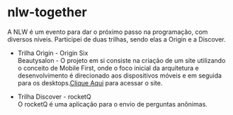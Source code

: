 # nlw-together
 
A NLW é um evento para dar o próximo passo na programação, com diversos níveis. Participei de duas trilhas, sendo elas a Origin e a Discover.

* Trilha Origin - Origin Six  
Beautysalon  - O projeto em si consiste na criação de um site utilizando o conceito de Mobile First, onde o foco inicial da arquitetura e desenvolvimento é direcionado aos dispositivos móveis e em seguida para os desktops.[Clique Aqui](https://beautysalon-mauve.vercel.app/) para acessar o site.

* Trilha Discover - rocketQ  
O rocketQ é uma aplicação para o envio de perguntas anônimas.